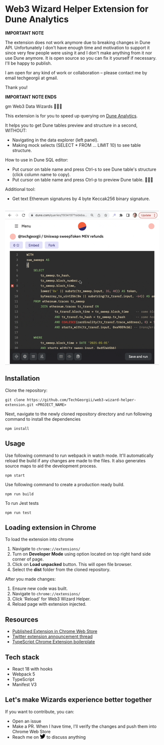 # Web3 Wizard Helper Extension for Dune Analytics

**IMPORTANT NOTE**

The extension does not work anymore due to breaking changes in Dune API.
Unfortunately I don't have enough time and motivation to support it since very few people were using it and I don't make anything from it nor use Dune anymore.
It is open source so you can fix it yourself if necessary. I'll be happy to publish.

I am open for any kind of work or collaboration – please contact me by email techgeorgii at gmail.

Thank you!

**IMPORTANT NOTE ENDS**

gm Web3 Data Wizards 🧙🧙🧙 

This extension is for you to speed up querying on [Dune Analytics](https://dune.com/).

It helps you to get Dune tables preview and structure in a second, WITHOUT:
- Navigating in the data explorer (left panel).
- Making mock selects (SELECT * FROM ... LIMIT 10) to see table structure.

How to use in Dune SQL editor:
- Put cursor on table name and press Ctrl-s to see Dune table's structure (click column name to copy).
- Put cursor on table name and press Ctrl-p to preview Dune table.
🥳🥳🥳

Additional tool:
- Get text Ethereum signatures by 4 byte Keccak256 binary signature.

<br/>

<img src="https://raw.githubusercontent.com/TechGeorgii/github-resources/main/Web3-Wizard-Helper-intro.gif"/>

## Installation

Clone the repository:

```
git clone https://github.com/TechGeorgii/web3-wizard-helper-extension.git <PROJECT_NAME>
```

Next, navigate to the newly cloned repository directory and run following command to install the dependencies

```
npm install
```

## Usage

Use following command to run webpack in watch mode. It'll automatically reload the build if any changes are made to the files. It also generates source maps to aid the development process.

```
npm start
```

Use following command to create a production ready build.

```
npm run build
```

To run Jest tests

```
npm run test
```

## Loading extension in Chrome

To load the extension into chrome

1. Navigate to `chrome://extensions/`
2. Turn on **Developer Mode** using option located on top right hand side corner of page.
3. Click on **Load unpacked** button. This will open file browser.
4. Select the **dist** folder from the cloned repository.

After you made changes:
1. Ensure new code was built.
2. Navigate to `chrome://extensions/`
3. Click 'Reload' for Web3 Wizard Helper.
4. Reload page with extension injected.

## Resources

- [Published Extension in Chrome Web Store](https://chrome.google.com/webstore/detail/web3-wizard-helper/aefehogbbakpjjegponcmdnkfjipdcfl)
- [Twitter extension announcement thread](https://twitter.com/techgeorgii/status/1633818271886585859)
- [TypeScript Chrome Extension boilerplate](https://github.com/harshal-limaye/chrome-extension-boilerplate-react-typescript)

## Tech stack

- React 18 with hooks
- Webpack 5
- TypeScript
- Manifest V3

## Let's make Wizards experience better together
If you want to contribute, you can:
- Open an issue
- Make a PR. When I have time, I'll verify the changes and push them into Chrome Web Store
- Reach me on <a href="https://twitter.com/TechGeorgii" target="_blank"><img src="https://raw.githubusercontent.com/TechGeorgii/github-resources/main/twitter-logo.png"></a> to discuss anything

